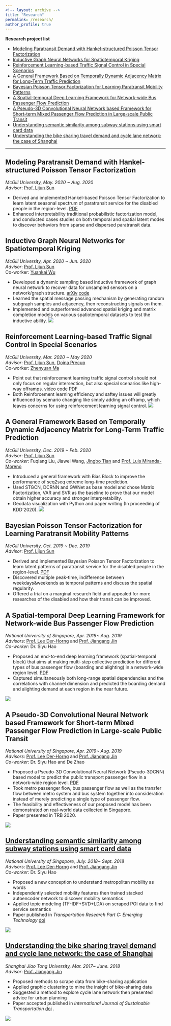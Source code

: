 ```yaml
---
<!-- layout: archive -->
title: "Research"
permalink: /research/
author_profile: true
---
```

**Research project list**

<!-- TOC -->
- [Modeling Paratransit Demand with Hankel-structured Poisson Tensor Factorization](#modeling-paratransit-demand-with-hankel-structured-poisson-tensor-factorization)
- [Inductive Graph Neural Networks for Spatiotemporal Kriging](#inductive-graph-neural-networks-for-spatiotemporal-kriging)
- [Reinforcement Learning-based Traffic Signal Control in Special Scenarios](#reinforcement-learning-based-traffic-signal-control-in-special-scenarios)
- [A General Framework Based on Temporally Dynamic Adjacency Matrix for Long-Term Traffic Prediction](#a-general-framework-based-on-temporally-dynamic-adjacency-matrix-for-long-term-traffic-prediction)
- [Bayesian Poisson Tensor Factorization for Learning Paratransit Mobility Patterns](#bayesian-poisson-tensor-factorization-for-learning-paratransit-mobility-patterns)
- [A Spatial-temporal Deep Learning Framework for Network-wide Bus Passenger Flow Prediction](#a-spatial-temporal-deep-learning-framework-for-network-wide-bus-passenger-flow-prediction)
- [A Pseudo-3D Convolutional Neural Network based Framework for Short-term Mixed Passenger Flow Prediction in Large-scale Public Transit](#a-pseudo-3d-convolutional-neural-network-based-framework-for-short-term-mixed-passenger-flow-prediction-in-large-scale-public-transit)
- [Understanding semantic similarity among subway stations using smart card data](#understanding-semantic-similarity-among-subway-stations-using-smart-card-data)
- [Understanding the bike sharing travel demand and cycle lane network: the case of Shanghai](#understanding-the-bike-sharing-travel-demand-and-cycle-lane-network-the-case-of-shanghai)

<!-- /TOC -->

------
## Modeling Paratransit Demand with Hankel-structured Poisson Tensor Factorization
*McGill University, May. 2020 ~ Aug. 2020*  
*Advisor*:  [Prof. Lijun Sun](https://lijunsun.github.io/)  
* Derived and implemented Hankel-based Poisson Tensor Factorization to learn latent seasonal spectrum of paratransit service for the disabled people in the region-level. [PDF](https://zhuangdingyi.github.io/files/sparse_demand_estimation.pdf) 
* Enhanced interpretability traditional probabilistic factorization model, and conducted cases studies on both temporal and spatial latent modes to discover behaviors from sparse and dispersed paratransit data.  

## Inductive Graph Neural Networks for Spatiotemporal Kriging
*McGill University, Apr. 2020 ~ Jun. 2020*  
*Advisor*:  [Prof. Lijun Sun](https://lijunsun.github.io/)  
Co-worker: [Yuankai Wu](https://kaimaoge.github.io/)  
* Developed a dynamic sampling based inductive framework of graph neural network to recover data for unsampled sensors on a network/graph structure. [arXiv](https://arxiv.org/abs/2006.07527) [code](https://github.com/Kaimaoge/IGNNK)
* Learned the spatial message passing mechanism by generating random subgraph samples and adjacency, then reconstructing signals on them.
* Implemented and outperformed advanced spatial kriging and matrix completion models on various spatiotemporal datasets to test the inductive ability.
![](http://zhuangdingyi.github.io/files/ignnk.png)

## Reinforcement Learning-based Traffic Signal Control in Special Scenarios
*McGill University, Mar. 2020 ~ May 2020*  
*Advisor*:  [Prof. Lijun Sun](https://lijunsun.github.io/), [Doina Precup](https://www.cs.mcgill.ca/~dprecup/)  
Co-worker: [Zhenyuan Ma](https://zhenyuanma.github.io/)  
* Point out that reinforcement learning traffic signal control should not only focus on regular intersection, but also special scenarios like high-way offramps. [video](https://www.youtube.com/watch?v=wtCUl-WCAj0&feature=youtu.be) [code](https://github.com/ZhuangDingyi/COMP-767-Project) [PDF](https://zhuangdingyi.github.io/files/rl_control.pdf)
* Both Reinforcement learning efficiency and saftey issues will greatly influenced by scenario changing like simply adding an offramp, which leaves concerns for using reinforcement learning signal control.
![](http://zhuangdingyi.github.io/files/comp767.gif)

## A General Framework Based on Temporally Dynamic Adjacency Matrix for Long-Term Traffic Prediction
*McGill University, Dec. 2019 ~ Feb. 2020*  
*Advisor*:  [Prof. Lijun Sun](https://lijunsun.github.io/)  
*Co-worker*: Fuqiang Liu, Jiawei Wang, [Jingbo Tian](https://joshuatian-mcgill.github.io/) and [Prof. Luis Miranda-Moreno](https://www.mcgill.ca/civil/luis-miranda-moreno)  

* Introduced a general framework with Bias Block to improve the performance of seq2seq extreme long-time prediction.
* Used STGCN, DCRNN and GWNet as base model and chose Matrix Factorization, VAR and SVR as the baseline to prove that our model obtain higher accuracy and stronger interpretability. 
* Geodata visualization with Python and paper writing (In proceeding of KDD'2020).
![](http://zhuangdingyi.github.io/files/framework_kdd.png) 

## Bayesian Poisson Tensor Factorization for Learning Paratransit Mobility Patterns  
*McGill University, Oct. 2019 ~ Dec. 2019*  
*Advisor*:  [Prof. Lijun Sun](https://lijunsun.github.io/)  
* Derived and implemented Bayesian Poisson Tensor Factorization to learn latent patterns of paratransit service for the disabled people in the region-level. [PDF](https://zhuangdingyi.github.io/files/project_cive_648.pdf) 
* Discovered multiple peak-time, indifference between weekdays&weekends as temporal patterns and discuss the spatial regularity.
* Offered a trial on a marginal research field and appealed for more researches of the disabled and how their transit can be improved.

## A Spatial-temporal Deep Learning Framework for Network-wide Bus Passenger Flow Prediction 
*National University of Singapore, Apr. 2019~ Aug. 2019*  
*Advisors*: [Prof. Lee Der-Horng](https://www.eng.nus.edu.sg/cee/staff/lee-der-horng/) and [Prof. Jiangang Jin](http://naoce.sjtu.edu.cn/en/teachershow.aspx?info_lb=24&info_id=8&flag=2)  
*Co-worker*: Dr. Siyu Hao  
* Proposed an end-to-end deep learning framework (spatial-temporal block) that aims at making multi-step collective prediction for different types of bus passenger flow (boarding and alighting) in a network-wide region level. [PDF](https://zhuangdingyi.github.io/files/bus_flow_pred.pdf)  
* Captured simultaneously both long-range spatial dependencies and the correlations with channel dimension and predicted the boarding demand and alighting demand at each region in the near future.

![](http://zhuangdingyi.github.io/files/st_block.png) 

## A Pseudo-3D Convolutional Neural Network based Framework for Short-term Mixed Passenger Flow Prediction in Large-scale Public Transit 
*National University of Singapore, Apr. 2019~ Aug. 2019*  
*Advisors*: [Prof. Lee Der-Horng](http://www.eng.nus.edu.sg/cee/people/ceeleedh/) and [Prof. Jiangang Jin](http://naoce.sjtu.edu.cn/en/teachershow.aspx?info_lb=24&info_id=8&flag=2)  
*Co-worker*: Dr. Siyu Hao and De Zhao  
*  Proposed a Pseudo-3D Convolutional Neural Network (Pseudo-3DCNN) based model to predict the public transport passenger flow in a network-wide region level. [PDF](https://zhuangdingyi.github.io/files/pseudo3d.pdf)
*  Took metro passenger flow, bus passenger flow as well as the transfer flow between metro system and bus system together into consideration instead of merely predicting a single type of passenger flow.
*  The feasibility and effectiveness of our proposed model has been demonstrated on real-world data collected in Singapore.
*  Paper presented in TRB 2020.

![](http://zhuangdingyi.github.io/files/pseudo_3d.png) 


## [Understanding semantic similarity among subway stations using smart card data](https://zhuangdingyi.github.io/files/Final_report_prof_lee.pdf) 
*National University of Singapore, July. 2018~ Sept. 2018*  
*Advisors*: [Prof. Lee Der-Horng](https://www.eng.nus.edu.sg/cee/staff/lee-der-horng/) and [Prof. Jiangang Jin](http://naoce.sjtu.edu.cn/en/teachershow.aspx?info_lb=24&info_id=8&flag=2)  
*Co-worker*: Dr. Siyu Hao  
  * Proposed a new conception to understand metropolitan mobility as words  
  * Independently selected mobility features then trained stacked autoencoder network to discover mobility semantics  
  * Applied topic modeling (TF-IDF+SVD+LDA) on scraped POI data to find service semantics 
  * Paper published in *Transportation Research Part C: Emerging Technology* [doi](https://doi.org/10.1016/j.trc.2020.02.017) 

![](http://zhuangdingyi.github.io/files/stns.gif) 

## [Understanding the bike sharing travel demand and cycle lane network: the case of Shanghai](https://zhuangdingyi.github.io/files/2018-08-23-Pre-Bikesharing.pdf)  
*Shanghai Jiao Tong University, Mar. 2017~ June. 2018*  
*Advisor*: [Prof. Jiangang Jin](http://naoce.sjtu.edu.cn/en/teachershow.aspx?info_lb=24&info_id=8&flag=2)  
  * Proposed methods to scrape data from bike-sharing application  
  * Applied graphic clustering to mine the insight of bike-sharing data  
  * Suggested a method to explore cycle lane network then presented advice for urban planning  
  * Paper accepted published in *International Journal of Sustainable Transportation* [doi](https://www.tandfonline.com/doi/full/10.1080/15568318.2019.1699209) .

![](http://zhuangdingyi.github.io/files/geographic_barrier_titled.png) 

